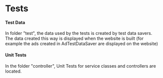 # Tests

#### Test Data
In folder "test", the data used by the tests is created by test data savers. The data created this way is 
displayed when the website is built (for example the ads created in AdTestDataSaver are displayed on the website)

#### Unit Tests
In the folder "controller", Unit Tests for service classes and controllers are located. 


